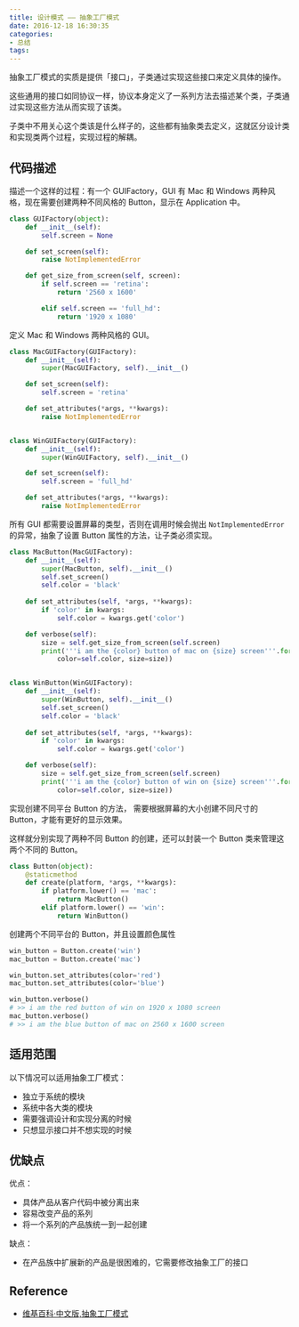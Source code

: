 ```yaml
---
title: 设计模式 —— 抽象工厂模式 
date: 2016-12-18 16:30:35
categories: 
- 总结
tags:
---
```


抽象工厂模式的实质是提供「接口」，子类通过实现这些接口来定义具体的操作。

这些通用的接口如同协议一样，协议本身定义了一系列方法去描述某个类，子类通过实现这些方法从而实现了该类。

子类中不用关心这个类该是什么样子的，这些都有抽象类去定义，这就区分设计类和实现类两个过程，实现过程的解耦。

<!--more-->

## 代码描述

描述一个这样的过程：有一个 GUIFactory，GUI 有 Mac 和 Windows 两种风格，现在需要创建两种不同风格的 Button，显示在 Application 中。

```python
class GUIFactory(object):
    def __init__(self):
        self.screen = None

    def set_screen(self):
        raise NotImplementedError

    def get_size_from_screen(self, screen):
        if self.screen == 'retina':
            return '2560 x 1600'

        elif self.screen == 'full_hd':
            return '1920 x 1080'
```

定义 Mac 和 Windows 两种风格的 GUI。

```python
class MacGUIFactory(GUIFactory):
    def __init__(self):
        super(MacGUIFactory, self).__init__()

    def set_screen(self):
        self.screen = 'retina' 

    def set_attributes(*args, **kwargs):
        raise NotImplementedError


class WinGUIFactory(GUIFactory):
    def __init__(self):
        super(WinGUIFactory, self).__init__()

    def set_screen(self):
        self.screen = 'full_hd' 

    def set_attributes(*args, **kwargs):
        raise NotImplementedError
```

所有 GUI 都需要设置屏幕的类型，否则在调用时候会抛出 `NotImplementedError` 的异常，抽象了设置 Button 属性的方法，让子类必须实现。 

```python
class MacButton(MacGUIFactory):
    def __init__(self):
        super(MacButton, self).__init__()
        self.set_screen()
        self.color = 'black'
    
    def set_attributes(self, *args, **kwargs):
        if 'color' in kwargs:
            self.color = kwargs.get('color') 

    def verbose(self):
        size = self.get_size_from_screen(self.screen) 
        print('''i am the {color} button of mac on {size} screen'''.format(
            color=self.color, size=size))


class WinButton(WinGUIFactory):
    def __init__(self):
        super(WinButton, self).__init__()
        self.set_screen()
        self.color = 'black'
    
    def set_attributes(self, *args, **kwargs):
        if 'color' in kwargs:
            self.color = kwargs.get('color') 

    def verbose(self):
        size = self.get_size_from_screen(self.screen) 
        print('''i am the {color} button of win on {size} screen'''.format(
            color=self.color, size=size))
```

实现创建不同平台 Button 的方法， 需要根据屏幕的大小创建不同尺寸的 Button，才能有更好的显示效果。

这样就分别实现了两种不同 Button 的创建，还可以封装一个 Button 类来管理这两个不同的 Button。

```python
class Button(object):
    @staticmethod
    def create(platform, *args, **kwargs):
        if platform.lower() == 'mac':
            return MacButton()        
        elif platform.lower() == 'win':
            return WinButton()
```

创建两个不同平台的 Button，并且设置颜色属性

```python
win_button = Button.create('win')
mac_button = Button.create('mac')

win_button.set_attributes(color='red')
mac_button.set_attributes(color='blue')

win_button.verbose()
# >> i am the red button of win on 1920 x 1080 screen
mac_button.verbose()
# >> i am the blue button of mac on 2560 x 1600 screen
```

## 适用范围

以下情况可以适用抽象工厂模式：

- 独立于系统的模块
- 系统中各大类的模块
- 需要强调设计和实现分离的时候
- 只想显示接口并不想实现的时候

## 优缺点

优点：

- 具体产品从客户代码中被分离出来
- 容易改变产品的系列
- 将一个系列的产品族统一到一起创建

缺点：

- 在产品族中扩展新的产品是很困难的，它需要修改抽象工厂的接口

## Reference

- [维基百科·中文版,抽象工厂模式](https://zh.wikipedia.org/wiki/%E6%8A%BD%E8%B1%A1%E5%B7%A5%E5%8E%82)


